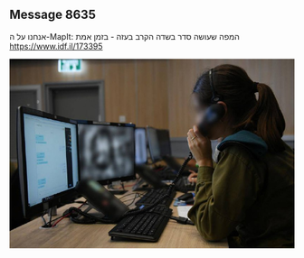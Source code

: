 ## Message 8635

אנחנו על ה-MapIt:
המפה שעושה סדר בשדה הקרב בעזה - בזמן אמת
https://www.idf.il/173395

![Photo](./8635/8635_photo.jpg)

